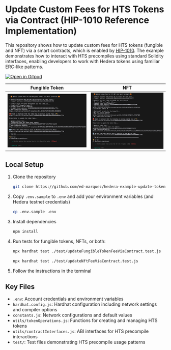 # Update Custom Fees for HTS Tokens via Contract (HIP-1010 Reference Implementation)

This repository shows how to update custom fees for HTS tokens (fungible and NFT) via a smart contracts, which is enabled by [HIP-1010](https://hips.hedera.com/hip/hip-1010). The example demonstrates how to interact with HTS precompiles using standard Solidity interfaces, enabling developers to work with Hedera tokens using familiar ERC-like patterns.

[![Open in Gitpod](https://gitpod.io/button/open-in-gitpod.svg)](https://gitpod.io/?autostart=true#https://github.com/ed-marquez/hedera-example-update-token-fees-via-contract-hip-1010)

| Fungible Token                                                          | NFT                                               |
| ----------------------------------------------------------------------- | ------------------------------------------------- |
| ![Fungible Token](./assets/update-fungible-token-fees-via-contract.png) | ![NFT](./assets/update-nft-fees-via-contract.png) |

## Local Setup

1. Clone the repository
   ```bash
   git clone https://github.com/ed-marquez/hedera-example-update-token-fees-via-contract-hip-1010.git
   ```
2. Copy `.env.sample` to `.env` and add your environment variables (and Hedera testnet credentials)
   ```bash
   cp .env.sample .env
   ```
3. Install dependencies
   ```bash
   npm install
   ```
4. Run tests for fungible tokens, NFTs, or both:

   ```bash
   npx hardhat test ./test/updateFungibleTokenFeeViaContract.test.js
   ```

   ```bash
   npx hardhat test ./test/updateNftFeeViaContract.test.js
   ```

5. Follow the instructions in the terminal

## Key Files

- `.env`: Account credentials and environment variables
- `hardhat.config.js`: Hardhat configuration including network settings and compiler options
- `constants.js`: Network configurations and default values
- `utils/tokenOperations.js`: Functions for creating and managing HTS tokens
- `utils/contractInterfaces.js`: ABI interfaces for HTS precompile interactions
- `test/`: Test files demonstrating HTS precompile usage patterns
